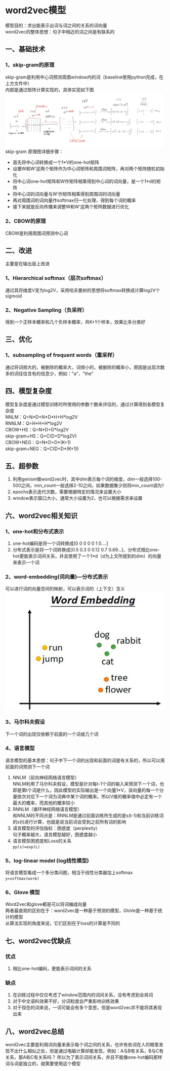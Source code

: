# word2vec模型
模型目的：求出能表示出词与词之间的关系的词向量  
word2vec的整体思想：句子中相近的词之间是有联系的
## 一、基础技术
### 1、skip-gram的原理
skip-gram是利用中心词预测周围window内的词（baseline使用python完成，在上方文件中）  
内部是通过矩阵计算实现的，具体实现如下图  
![skip-gram](pic/skip-gram.png)  
skip-gram 原理图详细步骤：
* 首先将中心词转换成一个1\*V的one-hot矩阵
* 设置W和W’这两个矩阵作为中心词矩阵和周围词矩阵，再对两个矩阵随机初始化
* 将中心词one-hot矩阵和W作矩阵相乘得到中心词的词向量，是一个1\*d的矩阵
* 将中心词的词向量与W’作矩阵相乘得到周围词的词向量
* 再对周围词的词向量作softmax归一化处理，得到每个词的概率
* 接下来就是反向传播来调整W和W’这两个矩阵数据进行优化
### 2、CBOW的原理
CBOW是利用周围词预测中心词  
## 二、改进
主要是在输出层上改进
### 1、Hierarchical softmax（层次softmax）
通过其将维度V变为log2V，采用哈夫曼树的思想将softmax转换成计算log<font size=2>2</font>V个sigmoid
### 2、Negative Sampling（负采样）
得到一个正样本概率和几个负样本概率，共K+1个样本，效果比多分类好
## 三、优化
### 1、subsampling of frequent words（重采样）
通过将词频大的，被删除的概率大，词频小的，被删除的概率小，原因是出现次数多的词往往含有的信息少，例如："a"、"the"
## 四、模型复杂度
模型复杂度是通过模型训练时所使用的参数个数来评估的，通过计算得到各模型复杂度  
NNLM：Q=N\*D+N\*D\*H+H\*log2V  
RNNLM：Q=H\*H+H\*log2V  
CBOW+HS：Q=N\*D+D\*log2V  
skip-gram+HS：Q=C(D+D\*log2V)  
CBOW+NEG：Q=N\*D+D\*(K+1)  
skip-gram+NEG：Q=C(D+D\*(K+1))  
## 五、超参数
1. 利用genism做word2vec时，其中dim表示每个词的维度，dim一般选择100-500之间，min_count一般选择2-10之间，如果数据集少则将min_count调为1
2. epochs表示迭代次数，需要根据特定的情况来设置大小
3. window表示窗口大小，通常大小设置为2，也可以根据需求来设置
## 六、word2vec相关知识
### 1、one-hot和分布式表示
1. one-hot编码是将一个词转换成[0 0 0 0 0 1 0....]
2. 分布式表示是将一个词转换成[0.5 0.3 0 0.12 0.7 0.69...]，分布式相比one-hot更能表示词间关系，并且使用了一个1\*d（d为上文所提到的dim）的向量来表示一个词
### 2、word-embedding(词向量)—分布式表示
可以进行词的向量空间的映射，可以表示词的（上下文）含义  
![embedding](pic/embedding.png)
### 3、马尔科夫假设
下一个词的出现仅依赖于前面的一个词或几个词
### 4、语言模型
语言模型的基本思想：句子中下一个词的出现和前面的词是有关系的，所以可以用前面的词预测下一个词
1. NNLM（前向神经网络语言模型）  
NNLM利用了马尔科夫假设，模型是针对每t-1个词的输入来预测下一个词，也即是第t个词是什么，因此模型的实际输出是一个向量1\*V，该向量的每一个分量依次对应下一个词为词典中某个词的概率。所以V维的概率值中必定有一个最大的概率，而其他的概率较小
2. RNNLM（循环神经网络语言模型）  
和NNLM的不同点是：RNNLM是通过前面训练所生成的是s(t-1)和当前训练词的s(t)进行计算，也就是说当前词会受到之前所有词的影响
3. 语言模型的评估指标：困惑度（perplexity）  
句子概率越大，语言模型越好，困惑度越小
4. 语言模型困惑度和Loss的关系  
`pp(s)=exp(L)`
### 5、log-linear model (log线性模型)
将语言模型看成一个多分类问题，相当于线性分类器加上softmax  
`y=softmax(wx+b)`
### 6、Glove 模型
Word2vec和glove都是可以将词编成向量  
两者最直观的区别在于：word2vec是一种基于预测的模型，GloVe是一种基于统计的模型  
从算法实现的角度来说，它们区别在于loss的计算是不同的
## 七、word2vec优缺点
### 优点
1. 相比one-hot编码，更能表示词间的关系
### 缺点
1. 在训练过程中仅仅考虑了window范围内的词间关系，没有考虑到全局词
2. 对于中文语料效果不好，分词粒度会严重影响训练效果
3. 对于现在的词来说，一词可能会有多个意思，但是word2vec并不能将其表现出来
## 八、word2vec总结
word2vec主要是利用词向量来表示每个词之间的关系，也许有些词在人的眼里发现不出什么相似之处，但是通过电脑计算却能发现，例如：A与B有关系，B与C有关系，那A和C有关系吗？
所以为了表示词间关系，并且不能像one-hot编码那样词与词是独立的，就需要使用这个模型






